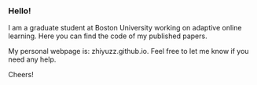 ### Hello! 

I am a graduate student at Boston University working on adaptive online learning. Here you can find the code of my published papers. 

My personal webpage is: zhiyuzz.github.io. Feel free to let me know if you need any help. 

Cheers!


<!--
**zhiyuzz/zhiyuzz** is a ✨ _special_ ✨ repository because its `README.md` (this file) appears on your GitHub profile.

Here are some ideas to get you started:

- 🔭 I’m currently working on ...
- 🌱 I’m currently learning ...
- 👯 I’m looking to collaborate on ...
- 🤔 I’m looking for help with ...
- 💬 Ask me about ...
- 📫 How to reach me: ...
- 😄 Pronouns: ...
- ⚡ Fun fact: ...
-->
